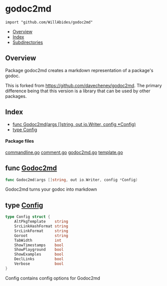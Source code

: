 

# godoc2md
`import "github.com/WillAbides/godoc2md"`

* [Overview](#pkg-overview)
* [Index](#pkg-index)
* [Subdirectories](#pkg-subdirectories)

## <a name="pkg-overview">Overview</a>
Package godoc2md creates a markdown representation of a package's godoc.

This is forked from <a href="https://github.com/davecheney/godoc2md">https://github.com/davecheney/godoc2md</a>.  The primary difference being that this version is
a library that can be used by other packages.




## <a name="pkg-index">Index</a>
* [func Godoc2md(args []string, out io.Writer, config *Config)](#Godoc2md)
* [type Config](#Config)


#### <a name="pkg-files">Package files</a>
[commandline.go](./commandline.go) [comment.go](./comment.go) [godoc2md.go](./godoc2md.go) [template.go](./template.go) 





## <a name="Godoc2md">func</a> [Godoc2md](./godoc2md.go?s=3485:3544#L134)
``` go
func Godoc2md(args []string, out io.Writer, config *Config)
```
Godoc2md turns your godoc into markdown




## <a name="Config">type</a> [Config](./godoc2md.go?s=1044:1313#L45)
``` go
type Config struct {
    AltPkgTemplate    string
    SrcLinkHashFormat string
    SrcLinkFormat     string
    Goroot            string
    TabWidth          int
    ShowTimestamps    bool
    ShowPlayground    bool
    ShowExamples      bool
    DeclLinks         bool
    Verbose           bool
}

```
Config contains config options for Godoc2md














